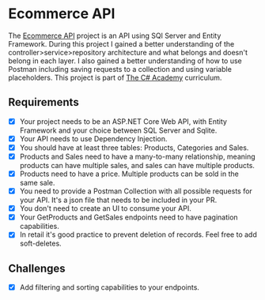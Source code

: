 # Ecommerce API

The [Ecommerce API](https://www.thecsharpacademy.com/project/18/ecommerce-api) project is an API using SQl Server and Entity Framework. During this project I gained a better understanding of the controller>service>repository architecture and what belongs and doesn't belong in each layer. I also gained a better understanding of how to use Postman including saving requests to a collection and using variable placeholders. This project is part of [The C# Academy](https://www.thecsharpacademy.com/) curriculum.

## Requirements

- [x] Your project needs to be an ASP.NET Core Web API, with Entity Framework and your choice between SQL Server and Sqlite.
- [x] Your API needs to use Dependency Injection.
- [x] You should have at least three tables: Products, Categories and Sales.
- [x] Products and Sales need to have a many-to-many relationship, meaning products can have multiple sales, and sales can have multiple products.
- [x] Products need to have a price. Multiple products can be sold in the same sale.
- [x] You need to provide a Postman Collection with all possible requests for your API. It's a json file that needs to be included in your PR.
- [x] You don't need to create an UI to consume your API.
- [x] Your GetProducts and GetSales endpoints need to have pagination capabilities.
- [x] In retail it's good practice to prevent deletion of records. Feel free to add soft-deletes.

## Challenges
- [x] Add filtering and sorting capabilities to your endpoints. 